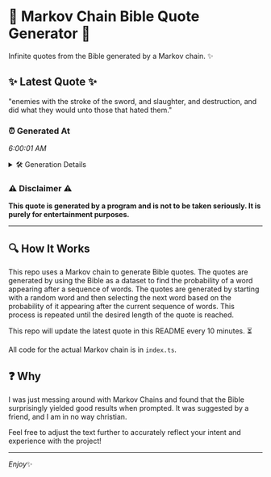 # 📖 Markov Chain Bible Quote Generator 📖

Infinite quotes from the Bible generated by a Markov chain. ✨

## ✨ Latest Quote ✨
"enemies with the stroke of the sword, and slaughter, and destruction, and did what they would unto those that hated them."

### ⏰ Generated At
*6:00:01 AM*

<details>
    <summary>🛠️ Generation Details</summary>
    <p>
        <strong>🌱 Seed:</strong> enemies<br>
        <strong>🔄 Iterations:</strong> 20<br>
        <strong>📜 Context History:</strong><br>[ enemies ]: with<br>[ enemies, with ]: the<br>[ enemies, with, the ]: stroke<br>[ enemies, with, the, stroke ]: of<br>[ enemies, with, the, stroke, of ]: the<br>[ enemies, with, the, stroke, of, the ]: sword,<br>[ with, the, stroke, of, the, sword, ]: and<br>[ the, stroke, of, the, sword,, and ]: slaughter,<br>[ stroke, of, the, sword,, and, slaughter, ]: and<br>[ of, the, sword,, and, slaughter,, and ]: destruction,<br>[ the, sword,, and, slaughter,, and, destruction, ]: and<br>[ sword,, and, slaughter,, and, destruction,, and ]: did<br>[ and, slaughter,, and, destruction,, and, did ]: what<br>[ slaughter,, and, destruction,, and, did, what ]: they<br>[ and, destruction,, and, did, what, they ]: would<br>[ destruction,, and, did, what, they, would ]: unto<br>[ and, did, what, they, would, unto ]: those<br>[ did, what, they, would, unto, those ]: that<br>[ what, they, would, unto, those, that ]: hated<br>[ they, would, unto, those, that, hated ]: them.<br>
    </p>
</details>

### ⚠️ Disclaimer ⚠️
**This quote is generated by a program and is not to be taken seriously. It is purely for entertainment purposes.**

---

## 🔍 How It Works

This repo uses a Markov chain to generate Bible quotes. The quotes are generated by using the Bible as a dataset to find the probability of a word appearing after a sequence of words. The quotes are generated by starting with a random word and then selecting the next word based on the probability of it appearing after the current sequence of words. This process is repeated until the desired length of the quote is reached.

This repo will update the latest quote in this README every 10 minutes. ⏳

All code for the actual Markov chain is in `index.ts`.

## ❓ Why

I was just messing around with Markov Chains and found that the Bible surprisingly yielded good results when prompted. 
It was suggested by a friend, and I am in no way christian.

Feel free to adjust the text further to accurately reflect your intent and experience with the project!

---

*Enjoy*✨
